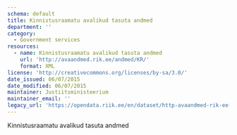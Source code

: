 ```yaml
---
schema: default
title: Kinnistusraamatu avalikud tasuta andmed
department: ''
category:
  - Government services
resources:
  - name: Kinnistusraamatu avalikud tasuta andmed
    url: 'http://avaandmed.rik.ee/andmed/KR/'
    format: XML
license: 'http://creativecommons.org/licenses/by-sa/3.0/'
date_issued: 06/07/2015
date_modified: 06/07/2015
maintainer: Justiitsministeerium
maintainer_email: ''
legacy_url: 'https://opendata.riik.ee/en/dataset/http-avaandmed-rik-ee-andmed-kr'
---
```

Kinnistusraamatu avalikud tasuta andmed